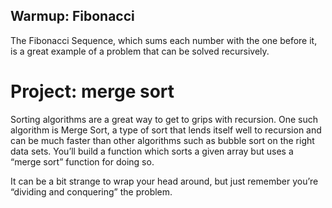 ## Warmup: Fibonacci
The Fibonacci Sequence, which sums each number with the one before it, is a great example of a problem that can be solved recursively.


# Project: merge sort
Sorting algorithms are a great way to get to grips with recursion. One such algorithm is Merge Sort, a type of sort that lends itself well to recursion and can be much faster than other algorithms such as bubble sort on the right data sets. You’ll build a function which sorts a given array but uses a “merge sort” function for doing so.

It can be a bit strange to wrap your head around, but just remember you’re “dividing and conquering” the problem.

